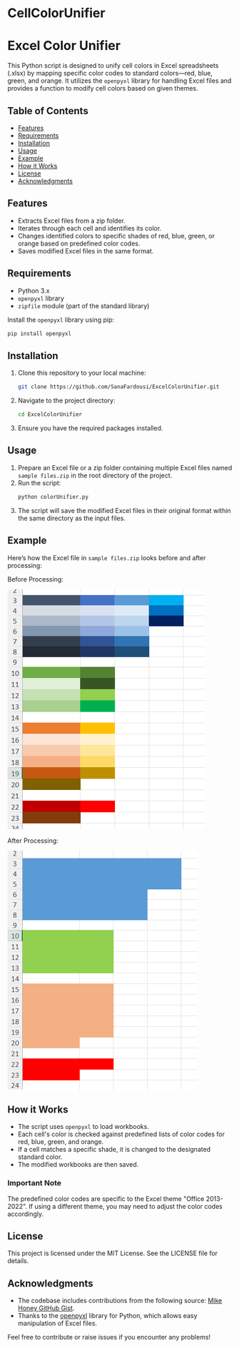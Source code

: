 # CellColorUnifier
# Excel Color Unifier

This Python script is designed to unify cell colors in Excel spreadsheets (.xlsx) by mapping specific color codes to standard colors—red, blue, green, and orange. It utilizes the `openpyxl` library for handling Excel files and provides a function to modify cell colors based on given themes.

## Table of Contents

- [Features](#features)
- [Requirements](#requirements)
- [Installation](#installation)
- [Usage](#usage)
- [Example](#example)
- [How it Works](#how-it-works)
- [License](#license)
- [Acknowledgments](#acknowledgments)

## Features

- Extracts Excel files from a zip folder.
- Iterates through each cell and identifies its color.
- Changes identified colors to specific shades of red, blue, green, or orange based on predefined color codes.
- Saves modified Excel files in the same format.

## Requirements

- Python 3.x
- `openpyxl` library
- `zipfile` module (part of the standard library)

Install the `openpyxl` library using pip:

```bash
pip install openpyxl
```

## Installation

1. Clone this repository to your local machine:
   ```bash
   git clone https://github.com/SanaFardousi/ExcelColorUnifier.git
   ```

2. Navigate to the project directory:
   ```bash
   cd ExcelColorUnifier
   ```

3. Ensure you have the required packages installed.

## Usage

1. Prepare an Excel file or a zip folder containing multiple Excel files named `sample files.zip` in the root directory of the project.
2. Run the script:
   ```bash
   python colorUnifier.py
   ```
3. The script will save the modified Excel files in their original format within the same directory as the input files.

## Example

Here’s how the Excel file in `sample files.zip` looks before and after processing:

Before Processing:

![alt text](ExampleBefore.png)

After Processing:

![alt text](ExampleAfter.png)

## How it Works

- The script uses `openpyxl` to load workbooks.
- Each cell's color is checked against predefined lists of color codes for red, blue, green, and orange.
- If a cell matches a specific shade, it is changed to the designated standard color.
- The modified workbooks are then saved.

### Important Note

The predefined color codes are specific to the Excel theme "Office 2013-2022". If using a different theme, you may need to adjust the color codes accordingly.

## License

This project is licensed under the MIT License. See the LICENSE file for details.

## Acknowledgments

- The codebase includes contributions from the following source: [Mike Honey GitHub Gist](https://gist.github.com/Mike-Honey/b36e651e9a7f1d2e1d60ce1c63b9b633).
- Thanks to the [openpyxl](https://openpyxl.readthedocs.io/en/stable/) library for Python, which allows easy manipulation of Excel files. 

Feel free to contribute or raise issues if you encounter any problems!
